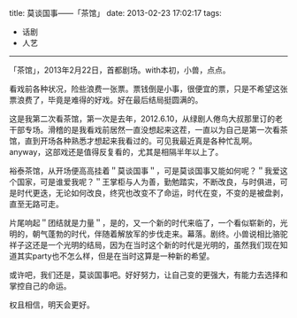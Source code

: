title: 莫谈国事——「茶馆」
date: 2013-02-23 17:02:17
tags:
- 话剧
- 人艺
---

「茶馆」，2013年2月22日，首都剧场。with本初，小兽，点点。

看戏前各种状况，险些浪费一张票。票钱倒是小事，很便宜的票，只是不希望这张票浪费了，毕竟是难得的好戏。好在最后结局挺圆满的。

这是我第二次看茶馆，第一次是去年，2012.6.10，从绿剧人倦鸟大叔那里订的老干部专场。滑稽的是我看戏前居然一直没想起来这茬，一直以为自己是第一次看茶馆，直到开场各种熟悉才想起来我看过的。可见我最近真是各种忙乱啊。anyway，这部戏还是值得反复看的，尤其是相隔半年以上了。

裕泰茶馆，从开场便高高挂着＂莫谈国事＂，可是莫谈国事又能如何呢？＂我爱这个国家，可是谁爱我呢？＂王掌柜与人为善，勤勉踏实，不断改良，与时俱进，可是时代更迭，无论如何改良，终究也改变不了命运，时代在变，不变的是被盘剥，直至无路可走。

片尾响起＂团结就是力量＂，是的，又一个新的时代来临了，一个看似崭新的，光明的，朝气蓬勃的时代，伴随着解放军的步伐走来。幕落。剧终。小兽说相比骆驼祥子这还是一个光明的结局，因为在当时这个新的时代是光明的，虽然我们现在知道其实party也不怎么样，但是在当时这算是一种新的希望。

或许吧，我们还是，莫谈国事吧。好好努力，让自己变的更强大，有能力去选择和掌控自己的命运。

权且相信，明天会更好。

